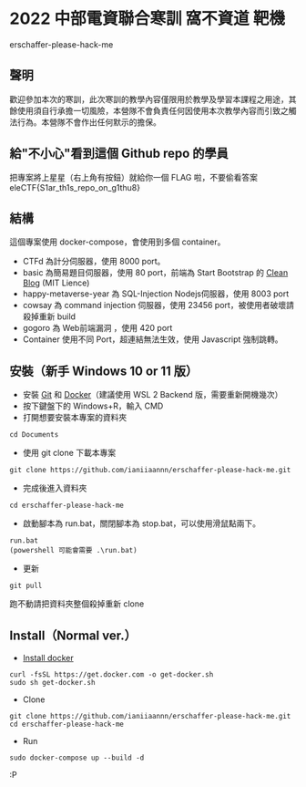# 2022 中部電資聯合寒訓 窩不資道 靶機

erschaffer-please-hack-me

## 聲明

歡迎參加本次的寒訓，此次寒訓的教學內容僅限用於教學及學習本課程之用途，其餘使用須自行承擔一切風險，本營隊不會負責任何因使用本次教學內容而引致之觸法行為。本營隊不會作出任何默示的擔保。

## 給"不小心"看到這個 Github repo 的學員

把專案將上星星（右上角有按鈕）就給你一個 FLAG 啦，不要偷看答案\
eleCTF{S1ar_th1s_repo_on_g1thu8}

## 結構

這個專案使用 docker-compose，會使用到多個 container。

* CTFd 為計分伺服器，使用 8000 port。
* basic 為簡易題目伺服器，使用 80 port，前端為 Start Bootstrap 的 [Clean Blog](https://github.com/startbootstrap/startbootstrap-clean-blog) (MIT Lience)
* happy-metaverse-year 為 SQL-Injection Nodejs伺服器，使用 8003 port
* cowsay 為 command injection 伺服器，使用 23456 port，被使用者破壞請殺掉重新 build
* gogoro 為 Web前端漏洞 ，使用 420 port
* Container 使用不同 Port，超連結無法生效，使用 Javascript 強制跳轉。

## 安裝（新手 Windows 10 or 11 版）

* 安裝 [Git](https://git-scm.com/downloads) 和 [Docker](https://docs.docker.com/desktop/windows/install/)（建議使用 WSL 2 Backend 版，需要重新開機幾次）
* 按下鍵盤下的 Windows+R，輸入 CMD
* 打開想要安裝本專案的資料夾

```Shell
cd Documents
```

* 使用 git clone 下載本專案

```Shell
git clone https://github.com/ianiiaannn/erschaffer-please-hack-me.git
```

* 完成後進入資料夾

```Shell
cd erschaffer-please-hack-me
```

* 啟動腳本為 run.bat，關閉腳本為 stop.bat，可以使用滑鼠點兩下。

```Shell
run.bat
(powershell 可能會需要 .\run.bat)
```

* 更新

```Shell
git pull
```

跑不動請把資料夾整個殺掉重新 clone

## Install（Normal ver.）

* [Install docker](https://docs.docker.com/engine/install/ubuntu/)

```Shell
curl -fsSL https://get.docker.com -o get-docker.sh
sudo sh get-docker.sh
```

* Clone

```Shell
git clone https://github.com/ianiiaannn/erschaffer-please-hack-me.git
cd erschaffer-please-hack-me
```

* Run

```Shell
sudo docker-compose up --build -d
```

:P
